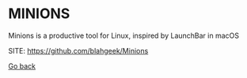# MINIONS
 
 Minions is a productive tool for Linux, inspired by LaunchBar in macOS 
 
 SITE: https://github.com/blahgeek/Minions

 [Go back](https://portable-linux-apps.github.io/apps.html)
